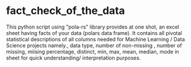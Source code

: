 # fact_check_of_the_data
This python script using "pola-rs" library provides at one shot, an excel sheet having facts of your data (polars data frame). It contains all pivotal statistical descriptions of all columns needed for Machine Learning / Data Science projects namely., data type, number of non-missing , number of missing, miising percentage, distinct, min, max, mean, median, mode in sheet for quick understanding/ interpretation purposes.

